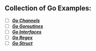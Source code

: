 ## Collection of Go Examples:

- [ ] ***[Go Channels](GoChannels.md)***
- [ ] ***[Go Goroutines](GoGoroutines.md)***
- [ ] ***[Go Interfaces](GoInterfaces.md)***
- [ ] ***[Go Regex](GoRegex.md)***
- [ ] ***[Go Struct](GoStruct.md)***

